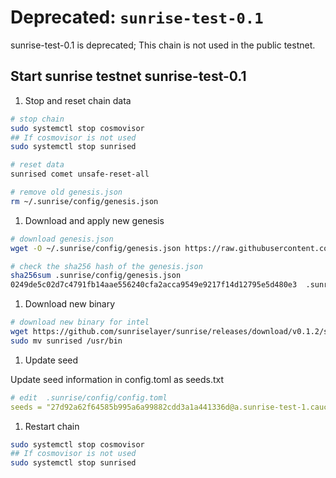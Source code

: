 # Deprecated: `sunrise-test-0.1`

sunrise-test-0.1 is deprecated; This chain is not used in the public testnet.

## Start sunrise testnet sunrise-test-0.1

1. Stop and reset chain data

```bash
# stop chain
sudo systemctl stop cosmovisor
## If cosmovisor is not used
sudo systemctl stop sunrised

# reset data
sunrised comet unsafe-reset-all

# remove old genesis.json
rm ~/.sunrise/config/genesis.json
```

1. Download and apply new genesis

```bash
# download genesis.json 
wget -O ~/.sunrise/config/genesis.json https://raw.githubusercontent.com/sunriselayer/network/main/sunrise-test-0.1/genesis.json

# check the sha256 hash of the genesis.json
sha256sum .sunrise/config/genesis.json
0249de5c02d7c4791fb14aae556240cfa2acca9549e9217f14d12795e5d480e3  .sunrise/config/genesis.json
```

1. Download new binary

```bash
# download new binary for intel
wget https://github.com/sunriselayer/sunrise/releases/download/v0.1.2/sunrised
sudo mv sunrised /usr/bin
```

1. Update seed

Update seed information in config.toml as seeds.txt

```yml
# edit  .sunrise/config/config.toml
seeds = "27d92a62f64585b995a6a99882cdd3a1a441336d@a.sunrise-test-1.cauchye.net:26656,9cb96bd137c6fab41446f5fa36e17b1f8896b05c@b.sunrise-test-1.cauchye.net:26656,db223ecc4fba0e7135ba782c0fd710580c5213a6@a-node.sunrise-test-1.cauchye.net:26656"
```

1. Restart chain

```bash
sudo systemctl stop cosmovisor
## If cosmovisor is not used
sudo systemctl stop sunrised
```
